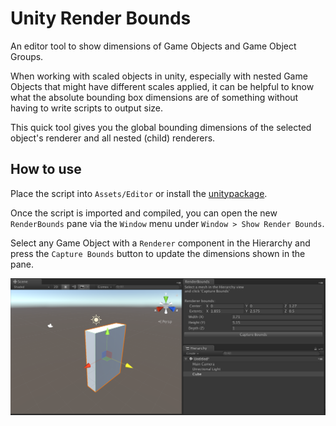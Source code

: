 # Unity Render Bounds
An editor tool to show dimensions of Game Objects and Game Object Groups.

When working with scaled objects in unity, especially with nested Game Objects that might have different scales applied, it can be helpful to know what the absolute bounding box dimensions are of something without having to write scripts to output size.

This quick tool gives you the global bounding dimensions of the selected object's renderer and all nested (child) renderers.

## How to use

Place the script into `Assets/Editor` or install the [unitypackage](https://github.com/luxloop/UnityRenderBounds/releases/).

Once the script is imported and compiled, you can open the new `RenderBounds` pane via the `Window` menu under `Window > Show Render Bounds`.

Select any Game Object with a `Renderer` component in the Hierarchy and press the `Capture Bounds` button to update the dimensions shown in the pane.

![screenshot](img.png)
